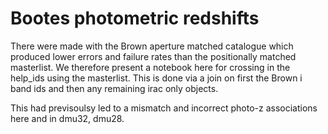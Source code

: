 # Bootes photometric redshifts

There were made with the Brown aperture matched catalogue which produced lower errors and failure rates than the positionally matched masterlist. We therefore present a notebook here for crossing in the help_ids using the masterlist. This is done via a join on first the Brown i band ids and then any remaining irac only objects.

This had previsoulsy led to a mismatch and incorrect photo-z associations here and in dmu32, dmu28.
